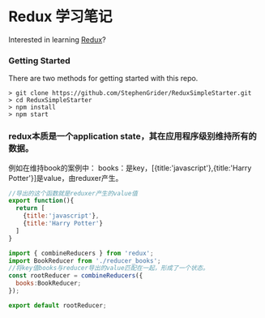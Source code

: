 # Redux 学习笔记

Interested in learning [Redux](https://www.udemy.com/react-redux/)?

### Getting Started

There are two methods for getting started with this repo.
```
> git clone https://github.com/StephenGrider/ReduxSimpleStarter.git
> cd ReduxSimpleStarter
> npm install
> npm start
```

### redux本质是一个application state，其在应用程序级别维持所有的数据。

例如在维持book的案例中：
books：是key，[{title:'javascript'},{title:'Harry Potter'}]是value，由reduxer产生。


```js
//导出的这个函数就是reduxer产生的value值
export function(){
  return [
    {title:'javascript'},
    {title:'Harry Potter'}  
  ]
}


```

```js
import { combineReducers } from 'redux';
import BookReducer from './reducer_books';
//将key值books与reducer导出的value匹配在一起，形成了一个状态。
const rootReducer = combineReducers({
  books:BookReducer;
});

export default rootReducer;
```
